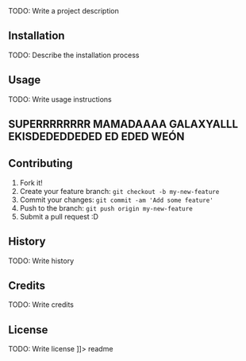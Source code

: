 <snippet>
  <content><![CDATA[
# ${1:Project Name}

TODO: Write a project description

## Installation

TODO: Describe the installation process

## Usage

TODO: Write usage instructions

## SUPERRRRRRRR MAMADAAAA GALAXYALLL EKISDEDEDDEDED ED EDED       WEÓN

## Contributing

1. Fork it!
2. Create your feature branch: `git checkout -b my-new-feature`
3. Commit your changes: `git commit -am 'Add some feature'`
4. Push to the branch: `git push origin my-new-feature`
5. Submit a pull request :D

## History

TODO: Write history

## Credits

TODO: Write credits

## License

TODO: Write license
]]></content>
  <tabTrigger>readme</tabTrigger>
</snippet>
